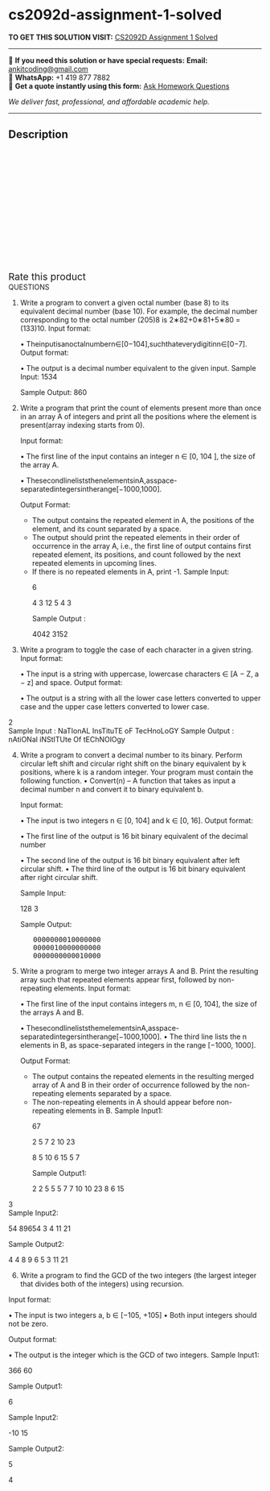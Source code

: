# cs2092d-assignment-1-solved
**TO GET THIS SOLUTION VISIT:** [CS2092D Assignment 1 Solved](https://www.ankitcodinghub.com/product/cs2092d-assignment-1-solved/)


---

📩 **If you need this solution or have special requests:** **Email:** ankitcoding@gmail.com  
📱 **WhatsApp:** +1 419 877 7882  
📄 **Get a quote instantly using this form:** [Ask Homework Questions](https://www.ankitcodinghub.com/services/ask-homework-questions/)

*We deliver fast, professional, and affordable academic help.*

---

<h2>Description</h2>



<div class="kk-star-ratings kksr-auto kksr-align-center kksr-valign-top" data-payload="{&quot;align&quot;:&quot;center&quot;,&quot;id&quot;:&quot;95764&quot;,&quot;slug&quot;:&quot;default&quot;,&quot;valign&quot;:&quot;top&quot;,&quot;ignore&quot;:&quot;&quot;,&quot;reference&quot;:&quot;auto&quot;,&quot;class&quot;:&quot;&quot;,&quot;count&quot;:&quot;0&quot;,&quot;legendonly&quot;:&quot;&quot;,&quot;readonly&quot;:&quot;&quot;,&quot;score&quot;:&quot;0&quot;,&quot;starsonly&quot;:&quot;&quot;,&quot;best&quot;:&quot;5&quot;,&quot;gap&quot;:&quot;4&quot;,&quot;greet&quot;:&quot;Rate this product&quot;,&quot;legend&quot;:&quot;0\/5 - (0 votes)&quot;,&quot;size&quot;:&quot;24&quot;,&quot;title&quot;:&quot;CS2092D Assignment 1 Solved&quot;,&quot;width&quot;:&quot;0&quot;,&quot;_legend&quot;:&quot;{score}\/{best} - ({count} {votes})&quot;,&quot;font_factor&quot;:&quot;1.25&quot;}">

<div class="kksr-stars">

<div class="kksr-stars-inactive">
            <div class="kksr-star" data-star="1" style="padding-right: 4px">


<div class="kksr-icon" style="width: 24px; height: 24px;"></div>
        </div>
            <div class="kksr-star" data-star="2" style="padding-right: 4px">


<div class="kksr-icon" style="width: 24px; height: 24px;"></div>
        </div>
            <div class="kksr-star" data-star="3" style="padding-right: 4px">


<div class="kksr-icon" style="width: 24px; height: 24px;"></div>
        </div>
            <div class="kksr-star" data-star="4" style="padding-right: 4px">


<div class="kksr-icon" style="width: 24px; height: 24px;"></div>
        </div>
            <div class="kksr-star" data-star="5" style="padding-right: 4px">


<div class="kksr-icon" style="width: 24px; height: 24px;"></div>
        </div>
    </div>

<div class="kksr-stars-active" style="width: 0px;">
            <div class="kksr-star" style="padding-right: 4px">


<div class="kksr-icon" style="width: 24px; height: 24px;"></div>
        </div>
            <div class="kksr-star" style="padding-right: 4px">


<div class="kksr-icon" style="width: 24px; height: 24px;"></div>
        </div>
            <div class="kksr-star" style="padding-right: 4px">


<div class="kksr-icon" style="width: 24px; height: 24px;"></div>
        </div>
            <div class="kksr-star" style="padding-right: 4px">


<div class="kksr-icon" style="width: 24px; height: 24px;"></div>
        </div>
            <div class="kksr-star" style="padding-right: 4px">


<div class="kksr-icon" style="width: 24px; height: 24px;"></div>
        </div>
    </div>
</div>


<div class="kksr-legend" style="font-size: 19.2px;">
            <span class="kksr-muted">Rate this product</span>
    </div>
    </div>
<div class="page" title="Page 2">
<div class="layoutArea">
<div class="column">
QUESTIONS

</div>
</div>
<div class="layoutArea">
<div class="column">
<ol>
<li>Write a program to convert a given octal number (base 8) to its equivalent decimal number (base 10). For example, the decimal number corresponding to the octal number (205)8 is 2∗82+0∗81+5∗80 = (133)10.
Input format:

• Theinputisanoctalnumbern∈[0−104],suchthateverydigitinn∈[0−7]. Output format:

• The output is a decimal number equivalent to the given input. Sample Input: 1534

Sample Output: 860
</li>
<li>Write a program that print the count of elements present more than once in an array A of integers
and print all the positions where the element is present(array indexing starts from 0).

Input format:

• The first line of the input contains an integer n ∈ [0, 104 ], the size of the array A.

• ThesecondlineliststhenelementsinA,asspace-separatedintegersintherange[−1000,1000].

Output Format:

<ul>
<li>The output contains the repeated element in A, the positions of the element, and its count separated by a space.</li>
<li>The output should print the repeated elements in their order of occurrence in the array A, i.e., the first line of output contains first repeated element, its positions, and count followed by the next repeated elements in upcoming lines.</li>
<li>If there is no repeated elements in A, print -1.
Sample Input:

6

4 3 12 5 4 3

Sample Output :

4042 3152
</li>
</ul>
</li>
<li>Write a program to toggle the case of each character in a given string.
Input format:

• The input is a string with uppercase, lowercase characters ∈ [A − Z, a − z] and space. Output format:

• The output is a string with all the lower case letters converted to upper case and the upper case letters converted to lower case.
</li>
</ol>
</div>
</div>
<div class="layoutArea">
<div class="column">
2

</div>
</div>
</div>
<div class="page" title="Page 3">
<div class="layoutArea">
<div class="column">
Sample Input : NaTIonAL InsTituTE oF TecHnoLoGY Sample Output : nAtiONal iNStITUte Of tEChNOlOgy

<ol start="4">
<li>Write a program to convert a decimal number to its binary. Perform circular left shift and circular right shift on the binary equivalent by k positions, where k is a random integer. Your program must contain the following function.
• Convert(n) – A function that takes as input a decimal number n and convert it to binary equivalent b.

Input format:

• The input is two integers n ∈ [0, 104] and k ∈ [0, 16]. Output format:

• The first line of the output is 16 bit binary equivalent of the decimal number

• The second line of the output is 16 bit binary equivalent after left circular shift. • The third line of the output is 16 bit binary equivalent after right circular shift.

Sample Input:

128 3

Sample Output:

<pre>   0000000010000000
   0000010000000000
   0000000000010000
</pre>
</li>
<li>Write a program to merge two integer arrays A and B. Print the resulting array such that repeated elements appear first, followed by non-repeating elements.
Input format:

• The first line of the input contains integers m, n ∈ [0, 104], the size of the arrays A and B.

• ThesecondlineliststhemelementsinA,asspace-separatedintegersintherange[−1000,1000]. • The third line lists the n elements in B, as space-separated integers in the range [−1000, 1000].

Output Format:

<ul>
<li>The output contains the repeated elements in the resulting merged array of A and B in their order of occurrence followed by the non-repeating elements separated by a space.</li>
<li>The non-repeating elements in A should appear before non-repeating elements in B.
Sample Input1:

67

2 5 7 2 10 23

8 5 10 6 15 5 7

Sample Output1:

2 2 5 5 5 7 7 10 10 23 8 6 15
</li>
</ul>
</li>
</ol>
</div>
</div>
<div class="layoutArea">
<div class="column">
3

</div>
</div>
</div>
<div class="page" title="Page 4">
<div class="layoutArea">
<div class="column">
Sample Input2:

54 89654 3 4 11 21

Sample Output2:

4 4 8 9 6 5 3 11 21

6. Write a program to find the GCD of the two integers (the largest integer that divides both of the integers) using recursion.

Input format:

• The input is two integers a, b ∈ [−105, +105] • Both input integers should not be zero.

Output format:

• The output is the integer which is the GCD of two integers. Sample Input1:

366 60

Sample Output1:

6

Sample Input2:

-10 15

Sample Output2:

5

</div>
</div>
<div class="layoutArea">
<div class="column">
4

</div>
</div>
</div>
